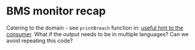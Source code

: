 # BMS monitor recap

Catering to the domain - see `printBreach` function in: 
[useful hint to the consumer](https://github.com/clean-s-1/simple-monitor-in-js-kmzakiya/blob/b5899f4c6513eb5d43227b4138255c5e48113b34/bms-monitor.js).
What if the output needs to be in multiple languages? Can we avoid repeating this code?
